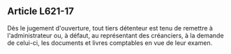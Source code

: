 Article L621-17
----
Dès le jugement d'ouverture, tout tiers détenteur est tenu de remettre à
l'administrateur ou, à défaut, au représentant des créanciers, à la demande de
celui-ci, les documents et livres comptables en vue de leur examen.
